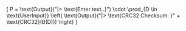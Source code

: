 \[
P = \text{Output}("|> \text{Enter text..}") \cdot \prod_{D \in \text{UserInput}} \left( \text{Output}("|> \text{CRC32 Checksum: }" + \text{CRC32}(B(D))) \right)
\]
